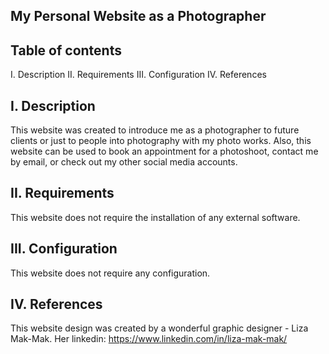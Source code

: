 My Personal Website as a Photographer
------------

Table of contents
------------
I. Description
II. Requirements
III. Configuration
IV. References

I. Description
------------
This website was created to introduce me as a photographer to future clients or just to people into photography with my photo works. Also, this website can be used to book an appointment for a photoshoot, contact me by email, or check out my other social media accounts.

II. Requirements
------------
This website does not require the installation of any external software.

III. Configuration
------------
This website does not require any configuration.

IV. References
------------
This website design was created by a wonderful graphic designer - Liza Mak-Mak.
Her linkedin: https://www.linkedin.com/in/liza-mak-mak/ 